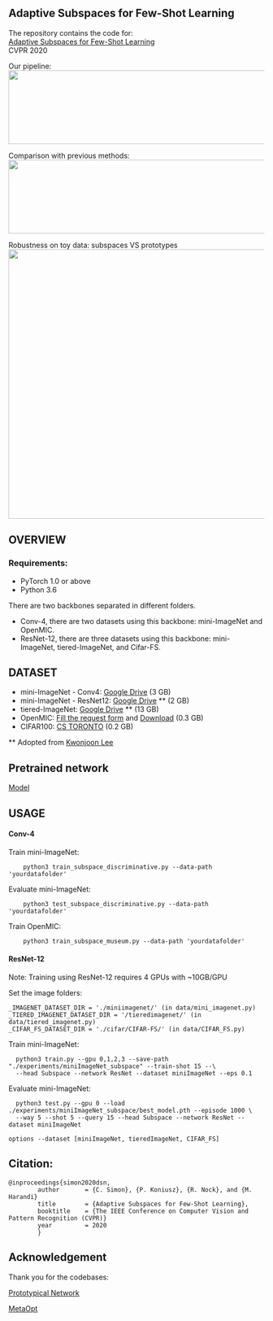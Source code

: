 
## Adaptive Subspaces for Few-Shot Learning

The repository contains the code for:
<br/>
[Adaptive Subspaces for Few-Shot Learning](http://openaccess.thecvf.com/content_CVPR_2020/papers/Simon_Adaptive_Subspaces_for_Few-Shot_Learning_CVPR_2020_paper.pdf)
<br/>
CVPR 2020

Our pipeline:
<br/>
<img src="https://github.com/chrysts/dsn_fewshot/blob/master/pipeline.png?raw=true"  height="145px" width="640px" />


Comparison with previous methods:
<br/>
<img src="https://github.com/chrysts/dsn_fewshot/blob/master/comparison.png?raw=true" height="145px" width="640px"  />



Robustness on toy data: subspaces VS prototypes
<br/>
<img src="https://github.com/chrysts/dsn_fewshot/blob/master/robustness.png?raw=true"  height="530px" width="550px"  />



## OVERVIEW

### Requirements:
- PyTorch 1.0 or above
- Python 3.6

There are two backbones separated in different folders. 
- Conv-4, there are two datasets using this backbone: mini-ImageNet and OpenMIC. 
- ResNet-12, there are three datasets using this backbone: mini-ImageNet, tiered-ImageNet, and Cifar-FS. 


## DATASET
- mini-ImageNet - Conv4: [Google Drive](https://drive.google.com/file/d/1HkgrkAwukzEZA0TpO7010PkAOREb2Nuk) (3 GB)
- mini-ImageNet - ResNet12: [Google Drive](https://drive.google.com/file/d/1fJAK5WZTjerW7EWHHQAR9pRJVNg1T1Y7) ** (2 GB)
- tiered-ImageNet: [Google Drive](https://drive.google.com/file/d/1nVGCTd9ttULRXFezh4xILQ9lUkg0WZCG) ** (13 GB) 
- OpenMIC: [Fill the request form](http://users.cecs.anu.edu.au/~koniusz/openmic-dataset#openmic_req) and [Download](http://users.cecs.anu.edu.au/~koniusz/openmic-dataset/data/openmic_dsn_fewshot.zip) (0.3 GB)
- CIFAR100: [CS TORONTO](https://www.cs.toronto.edu/~kriz/cifar-100-python.tar.gz) (0.2 GB)

 ** Adopted from [Kwonjoon Lee](https://github.com/kjunelee/MetaOptNet)

## Pretrained network
[Model](https://github.com/chrysts/dsn_fewshot/files/6934751/max-acc.pth.zip)
## USAGE


#### Conv-4

Train mini-ImageNet:

```     python3 train_subspace_discriminative.py --data-path 'yourdatafolder' ```

Evaluate mini-ImageNet:

```     python3 test_subspace_discriminative.py --data-path 'yourdatafolder' ```


Train OpenMIC:

```     python3 train_subspace_museum.py --data-path 'yourdatafolder'  ```


#### ResNet-12

Note: Training using ResNet-12 requires 4 GPUs with ~10GB/GPU


Set the image folders:
```
_IMAGENET_DATASET_DIR = './miniimagenet/' (in data/mini_imagenet.py)
_TIERED_IMAGENET_DATASET_DIR = '/tieredimagenet/' (in data/tiered_imagenet.py)
_CIFAR_FS_DATASET_DIR = './cifar/CIFAR-FS/' (in data/CIFAR_FS.py)
```


Train mini-ImageNet:

```
  python3 train.py --gpu 0,1,2,3 --save-path "./experiments/miniImageNet_subspace" --train-shot 15 --\
  --head Subspace --network ResNet --dataset miniImageNet --eps 0.1
```

Evaluate mini-ImageNet:

```
  python3 test.py --gpu 0 --load ./experiments/miniImageNet_subspace/best_model.pth --episode 1000 \
  --way 5 --shot 5 --query 15 --head Subspace --network ResNet --dataset miniImageNet
```

```
options --dataset [miniImageNet, tieredImageNet, CIFAR_FS]
```




## Citation:

```
@inproceedings{simon2020dsn,
        author       = {C. Simon}, {P. Koniusz}, {R. Nock}, and {M. Harandi}
        title        = {Adaptive Subspaces for Few-Shot Learning},
        booktitle    = {The IEEE Conference on Computer Vision and Pattern Recognition (CVPR)}
        year         = 2020
        }
```      




## Acknowledgement
Thank you for the codebases:

[Prototypical Network](https://github.com/jakesnell/prototypical-networks)

[MetaOpt](https://github.com/kjunelee/MetaOptNet)




 
